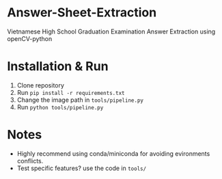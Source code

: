 # Answer-Sheet-Extraction
Vietnamese High School Graduation Examination Answer Extraction using openCV-python

# Installation & Run
1. Clone repository
2. Run ```pip install -r requirements.txt```
3. Change the image path in ```tools/pipeline.py```
4. Run ```python tools/pipeline.py```

# Notes
- Highly recommend using conda/miniconda for avoiding evironments conflicts.
- Test specific features? use the code in ```tools/```